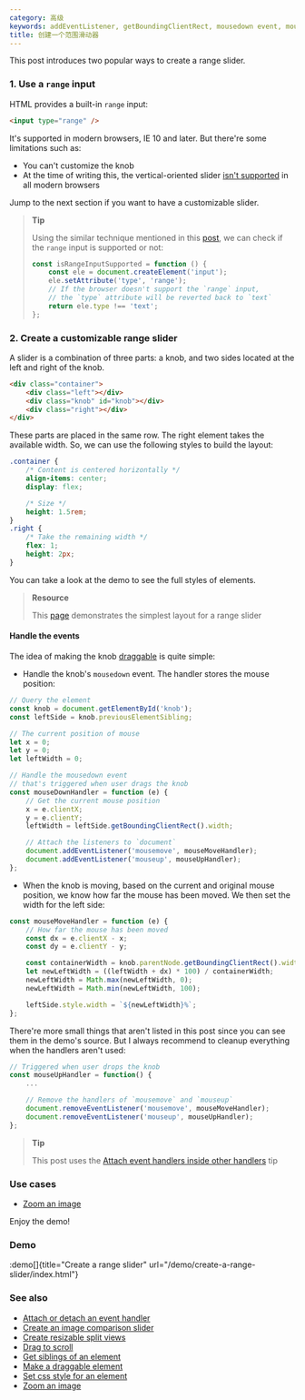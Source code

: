 ```yaml
---
category: 高级
keywords: addEventListener, getBoundingClientRect, mousedown event, mousemove event, mouseup event, previous sibling, previousElementSibling, next sibling, nextElementSibling, range input, range slider, set css style, set element width
title: 创建一个范围滑动器 
---
```


This post introduces two popular ways to create a range slider.

### 1. Use a `range` input

HTML provides a built-in `range` input:

```html
<input type="range" />
```

It's supported in modern browsers, IE 10 and later. But there're some limitations such as:

-   You can't customize the knob
-   At the time of writing this, the vertical-oriented slider [isn't supported](https://developer.mozilla.org/en-US/docs/Web/HTML/Element/input/range#Browser_compatibility) in all modern browsers

Jump to the next section if you want to have a customizable slider.

> **Tip**
>
> Using the similar technique mentioned in this [post](/check-if-the-native-date-input-is-supported), we can check if the `range` input is supported or not:
>
> ```js
> const isRangeInputSupported = function () {
>     const ele = document.createElement('input');
>     ele.setAttribute('type', 'range');
>     // If the browser doesn't support the `range` input,
>     // the `type` attribute will be reverted back to `text`
>     return ele.type !== 'text';
> };
> ```

### 2. Create a customizable range slider

A slider is a combination of three parts: a knob, and two sides located at the left and right of the knob.

```html
<div class="container">
    <div class="left"></div>
    <div class="knob" id="knob"></div>
    <div class="right"></div>
</div>
```

These parts are placed in the same row. The right element takes the available width. So, we can use the following styles to build the layout:

```css
.container {
    /* Content is centered horizontally */
    align-items: center;
    display: flex;

    /* Size */
    height: 1.5rem;
}
.right {
    /* Take the remaining width */
    flex: 1;
    height: 2px;
}
```

You can take a look at the demo to see the full styles of elements.

> **Resource**
>
> This [page](https://csslayout.io/patterns/slider) demonstrates the simplest layout for a range slider

#### Handle the events

The idea of making the knob [draggable](/make-a-draggable-element) is quite simple:

-   Handle the knob's `mousedown` event. The handler stores the mouse position:

```js
// Query the element
const knob = document.getElementById('knob');
const leftSide = knob.previousElementSibling;

// The current position of mouse
let x = 0;
let y = 0;
let leftWidth = 0;

// Handle the mousedown event
// that's triggered when user drags the knob
const mouseDownHandler = function (e) {
    // Get the current mouse position
    x = e.clientX;
    y = e.clientY;
    leftWidth = leftSide.getBoundingClientRect().width;

    // Attach the listeners to `document`
    document.addEventListener('mousemove', mouseMoveHandler);
    document.addEventListener('mouseup', mouseUpHandler);
};
```

-   When the knob is moving, based on the current and original mouse position, we know how far the mouse has been moved.
    We then set the width for the left side:

```js
const mouseMoveHandler = function (e) {
    // How far the mouse has been moved
    const dx = e.clientX - x;
    const dy = e.clientY - y;

    const containerWidth = knob.parentNode.getBoundingClientRect().width;
    let newLeftWidth = ((leftWidth + dx) * 100) / containerWidth;
    newLeftWidth = Math.max(newLeftWidth, 0);
    newLeftWidth = Math.min(newLeftWidth, 100);

    leftSide.style.width = `${newLeftWidth}%`;
};
```

There're more small things that aren't listed in this post since you can see them in the demo's source.
But I always recommend to cleanup everything when the handlers aren't used:

```js
// Triggered when user drops the knob
const mouseUpHandler = function() {
    ...

    // Remove the handlers of `mousemove` and `mouseup`
    document.removeEventListener('mousemove', mouseMoveHandler);
    document.removeEventListener('mouseup', mouseUpHandler);
};
```

> **Tip**
>
> This post uses the [Attach event handlers inside other handlers](/attach-event-handlers-inside-other-handlers) tip

### Use cases

-   [Zoom an image](/zoom-an-image)

Enjoy the demo!

### Demo

:demo[]{title="Create a range slider" url="/demo/create-a-range-slider/index.html"}

### See also

-   [Attach or detach an event handler](/attach-or-detach-an-event-handler)
-   [Create an image comparison slider](/create-an-image-comparison-slider)
-   [Create resizable split views](/create-resizable-split-views)
-   [Drag to scroll](/drag-to-scroll)
-   [Get siblings of an element](/get-siblings-of-an-element)
-   [Make a draggable element](/make-a-draggable-element)
-   [Set css style for an element](/set-css-style-for-an-element)
-   [Zoom an image](/zoom-an-image)
